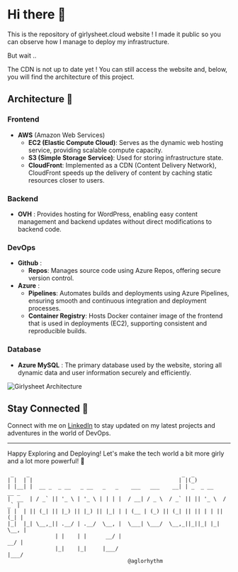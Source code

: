 # Hi there 🌸

This is the repository of girlysheet.cloud website ! I made it public so you can observe how I manage to deploy my infrastructure.

But wait ..

The CDN is not up to date yet ! You can still access the website and, below, you will find the architecture of this project.

## Architecture 🌼

### Frontend

- **AWS** (Amazon Web Services)
    - **EC2 (Elastic Compute Cloud)**: Serves as the dynamic web hosting service, providing scalable compute capacity.
    - **S3 (Simple Storage Service)**: Used for storing infrastructure state.
    - **CloudFront**: Implemented as a CDN (Content Delivery Network), CloudFront speeds up the delivery of content by caching static resources closer to users.

### Backend

- **OVH** : Provides hosting for WordPress, enabling easy content management and backend updates without direct modifications to backend code.

### DevOps

- **Github** :
    - **Repos**: Manages source code using Azure Repos, offering secure version control.
- **Azure** :
    - **Pipelines**: Automates builds and deployments using Azure Pipelines, ensuring smooth and continuous integration and deployment processes.
    - **Container Registry**: Hosts Docker container image of the frontend that is used in deployments (EC2), supporting consistent and reproducible builds.

### Database

- **Azure MySQL** : The primary database used by the website, storing all dynamic data and user information securely and efficiently.


![Girlysheet Architecture](https://res.cloudinary.com/dhugrtkns/image/upload/v1718276990/girlysheet_architecture_1_hphmb9.png)

## Stay Connected 🌹

Connect with me on [LinkedIn](https://www.linkedin.com/in/oaman) to stay updated on my latest projects and adventures in the world of DevOps.


---

Happy Exploring and Deploying! Let's make the tech world a bit more girly and a lot more powerful! 🌟

```
 _    _                                                _  _
| |  | |                                              | |(_)
| |__| |  __ _  _ __   _ __   _   _    ___   ___    __| | _  _ __    __ _
|  __  | / _` || '_ \ | '_ \ | | | |  / __| / _ \  / _` || || '_ \  / _` |
| |  | || (_| || |_) || |_) || |_| | | (__ | (_) || (_| || || | | || (_| |
|_|  |_| \__,_|| .__/ | .__/  \__, |  \___| \___/  \__,_||_||_| |_| \__, |
               | |    | |      __/ |                                 __/ |
               |_|    |_|     |___/                                 |___/
                                      @aglorhythm
```

